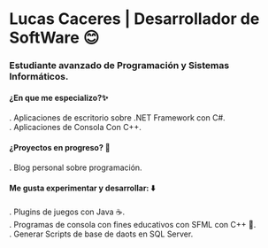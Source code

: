 # Lucas Caceres | Desarrollador de SoftWare 😊
### Estudiante avanzado de Programación y Sistemas Informáticos.
#### ¿En que me especializo?✨

. Aplicaciones de escritorio sobre .NET Framework con C#.    
. Aplicaciones de Consola Con C++.

#### ¿Proyectos en progreso? 🚀

. Blog personal sobre programación.

#### Me gusta experimentar y desarrollar: ⬇️

. Plugins de juegos con Java ☕.    
. Programas de consola con fines educativos con SFML con C++ 🔵.   
. Generar Scripts de base de daots en SQL Server.


